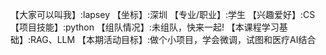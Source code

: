 【大家可以叫我】:lapsey
【坐标】:深圳
【专业/职业】:学生
【兴趣爱好】:CS
【项目技能】:python
【组队情况】:未组队，快来一起!
【本课程学习基础】:RAG、LLM
【本期活动目标】:做个小项目，学会微调，试图和医疗AI结合